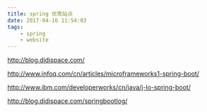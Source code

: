 ```yaml
---
title: spring 优秀站点
date: 2017-04-16 11:54:03
tags:
    - spring
    - website
---
```

http://blog.didispace.com/

http://www.infoq.com/cn/articles/microframeworks1-spring-boot/

http://www.ibm.com/developerworks/cn/java/j-lo-spring-boot/

http://blog.didispace.com/springbootlog/